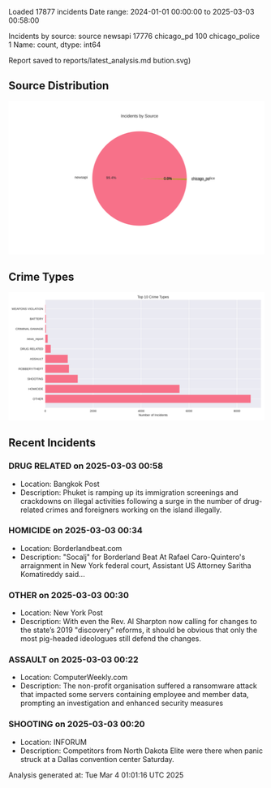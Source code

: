 
Loaded 17877 incidents
Date range: 2024-01-01 00:00:00 to 2025-03-03 00:58:00

Incidents by source:
source
newsapi           17776
chicago_pd          100
chicago_police        1
Name: count, dtype: int64

Report saved to reports/latest_analysis.md
bution.svg)

## Source Distribution
![Source Distribution](images/source_distribution.svg)

## Crime Types
![Crime Types](images/crime_types.svg)

## Recent Incidents

### DRUG RELATED on 2025-03-03 00:58
- Location: Bangkok Post
- Description: Phuket is ramping up its immigration screenings and crackdowns on illegal activities following a surge in the number of drug-related crimes and foreigners working on the island illegally.


### HOMICIDE on 2025-03-03 00:34
- Location: Borderlandbeat.com
- Description: "Socalj" for Borderland Beat At Rafael Caro-Quintero's arraignment in New York federal court, Assistant US Attorney Saritha Komatireddy said...


### OTHER on 2025-03-03 00:30
- Location: New York Post
- Description: With even the Rev. Al Sharpton now calling for changes to the state’s 2019 "discovery" reforms, it should be obvious that only the most pig-headed ideologues still defend the changes.


### ASSAULT on 2025-03-03 00:22
- Location: ComputerWeekly.com
- Description: The non-profit organisation suffered a ransomware attack that impacted some servers containing employee and member data, prompting an investigation and enhanced security measures


### SHOOTING on 2025-03-03 00:20
- Location: INFORUM
- Description: Competitors from North Dakota Elite were there when panic struck at a Dallas convention center Saturday.

Analysis generated at: Tue Mar  4 01:01:16 UTC 2025
